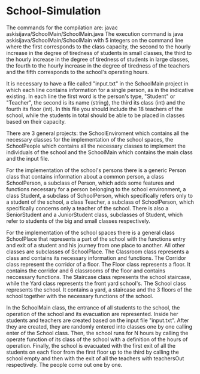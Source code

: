 # School-Simulation

The commands for the compilation are:
javac askisijava/SchoolMain/SchoolMain.java
The execution command is java askisijava/SchoolMain/SchoolMain with 5 integers on the command line where the first corresponds to
the class capacity, the second to the hourly increase in the degree of tiredness of students in small classes, the third to the hourly increase in the degree of tiredness of students in large classes, the fourth to the hourly increase in the degree of tiredness of the teachers and the fifth corresponds to the school's operating hours.

It is necessary to have a file called "input.txt" in the SchoolMain project in which each line contains information
for a single person, as in the indicative existing. In each line the first word is the person's type, "Student" or "Teacher",
the second is its name (string), the third its class (int) and the fourth its floor (int). In this file you should include the 18 teachers of the school, while the students in total should be able to be placed in classes based on their capacity.

There are 3 general projects: the SchoolEnviroment which contains all the necessary classes for the implementation of the school spaces,
the SchoolPeople which contains all the necessary classes to implement the individuals of the school and the SchoolMain which contains
the main class and the input file.

For the implementation of the school's persons there is a generic Person class that contains information about a common person, a class
SchoolPerson, a subclass of Person, which adds some features and functions necessary for a person belonging to the school
environment, a class Student, a subclass of SchoolPerson, which specifically refers only to a student of the school, a class Teacher, a subclass
of SchoolPerson, which specifically concerns only a teacher of the school. There is also a SeniorStudent and a JuniorStudent class,
subclasses of Student, which refer to students of the big and small classes respectively.

For the implementation of the school spaces there is a general class SchoolPlace that represents a part of the school with the functions
entry and exit of a student and his journey from one place to another. All other classes are subclasses of SchoolPlace. The Classroom class represents a class and contains its necessary information and functions. The Corridor class
represent the corridor of a floor. The Floor class represents a floor. It contains the corridor and 6 classrooms of the floor and
contains neccessary functions. The Staircase class represents the school staircase, while the Yard class represents the front yard school's. The School class represents the school. It contains a yard, a staircase and the 3 floors of the school together with
the necessary functions of the school.

In the SchoolMain class, the entrance of all students to the school, the operation of the school and its evacuation are represented. Inside her
students and teachers are created based on the input file "input.txt". After they are created, they are randomly entered into classes one by one
calling enter of the School class. Then, the school runs for N hours by calling the operate function of its class
of the school with a definition of the hours of operation. Finally, the school is evacuated with the first exit of all the students on each floor from the first
floor up to the third by calling the school empty and then with the exit of all the teachers with teachersOut respectively.
The people come out one by one.